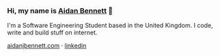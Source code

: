 ### Hi, my name is [Aidan Bennett](https://aidanjbennett.com) 👋

I'm a Software Engineering Student based in the United Kingdom. I code, write and build stuff on internet.

[aidanjbennett.com](https://aidanjbennett.com) · [linkedin](https://linkedin.com/in/aidanjbennett)
